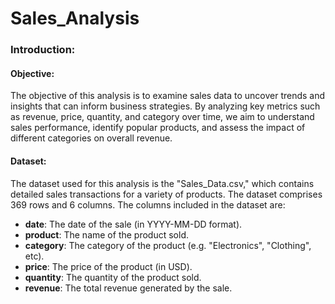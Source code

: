 # Sales_Analysis
### Introduction:

#### Objective:
The objective of this analysis is to examine sales data to uncover trends and insights that can inform business strategies. By analyzing key metrics such as revenue, price, quantity, and category over time, we aim to understand sales performance, identify popular products, and assess the impact of different categories on overall revenue. 

#### Dataset:
The dataset used for this analysis is the "Sales_Data.csv," which contains detailed sales transactions for a variety of products. The dataset comprises 369 rows and 6 columns. The columns included in the dataset are:
- **date**: The date of the sale (in YYYY-MM-DD format).
- **product**: The name of the product sold.
- **category**: The category of the product (e.g. "Electronics", "Clothing", etc).
- **price**: The price of the product (in USD).
- **quantity**: The quantity of the product sold.
- **revenue**: The total revenue generated by the sale.
